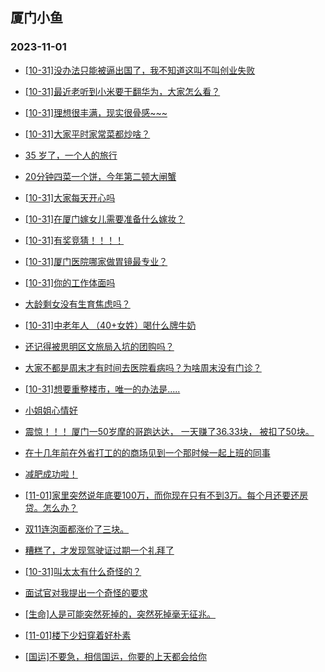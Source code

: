 ## 厦门小鱼 
### 2023-11-01

+ [[10-31]没办法只能被逼出国了，我不知道这叫不叫创业失败](http://bbs.xmfish.com/read-htm-tid-18097946.html)

+ [[10-31]最近老听到小米要干翻华为，大家怎么看？](http://bbs.xmfish.com/read-htm-tid-18097802.html)

+ [[10-31]理想很丰满，现实很骨感~~~](http://bbs.xmfish.com/read-htm-tid-18097993.html)

+ [[10-31]大家平时家常菜都炒啥？](http://bbs.xmfish.com/read-htm-tid-18097811.html)

+ [35 岁了，一个人的旅行](http://bbs.xmfish.com/read-htm-tid-18097998.html)

+ [20分钟四菜一个饼，今年第二顿大闸蟹](http://bbs.xmfish.com/read-htm-tid-18097942.html)

+ [[10-31]大家每天开心吗](http://bbs.xmfish.com/read-htm-tid-18097833.html)

+ [[10-31]在厦门嫁女儿需要准备什么嫁妆？](http://bbs.xmfish.com/read-htm-tid-18098021.html)

+ [[10-31]有奖竞猜！！！！](http://bbs.xmfish.com/read-htm-tid-18097808.html)

+ [[10-31]厦门医院哪家做胃镜最专业？](http://bbs.xmfish.com/read-htm-tid-18097755.html)

+ [[10-31]你的工作体面吗](http://bbs.xmfish.com/read-htm-tid-18097822.html)

+ [大龄剩女没有生育焦虑吗？](http://bbs.xmfish.com/read-htm-tid-18098019.html)

+ [[10-31]中老年人 （40+女姓）喝什么牌牛奶](http://bbs.xmfish.com/read-htm-tid-18098069.html)

+ [还记得被思明区文旅局入坑的团购吗？](http://bbs.xmfish.com/read-htm-tid-18098079.html)

+ [大家不都是周末才有时间去医院看病吗？为啥周末没有门诊？](http://bbs.xmfish.com/read-htm-tid-18097941.html)

+ [[10-31]想要重整楼市，唯一的办法是.....](http://bbs.xmfish.com/read-htm-tid-18098114.html)

+ [小姐姐心情好](http://bbs.xmfish.com/read-htm-tid-18098179.html)

+ [震惊！！！
厦门一50岁摩的哥跑达达，
一天赚了36.33块，
被扣了50块。](http://bbs.xmfish.com/read-htm-tid-18098009.html)

+ [在十几年前在外省打工的的商场见到一个那时候一起上班的同事](http://bbs.xmfish.com/read-htm-tid-18098095.html)

+ [减肥成功啦！](http://bbs.xmfish.com/read-htm-tid-18098195.html)

+ [[11-01]家里突然说年底要100万，而你现在只有不到3万。每个月还要还房贷。怎么办？](http://bbs.xmfish.com/read-htm-tid-18098316.html)

+ [双11连泡面都涨价了三块。](http://bbs.xmfish.com/read-htm-tid-18098181.html)

+ [糟糕了，才发现驾驶证过期一个礼拜了](http://bbs.xmfish.com/read-htm-tid-18098162.html)

+ [[10-31]叫太太有什么奇怪的？](http://bbs.xmfish.com/read-htm-tid-18098295.html)

+ [面试官对我提出一个奇怪的要求](http://bbs.xmfish.com/read-htm-tid-18098257.html)

+ [[生命]人是可能突然死掉的，突然死掉毫无征兆。](http://bbs.xmfish.com/read-htm-tid-18098222.html)

+ [[11-01]楼下少妇穿着好朴素](http://bbs.xmfish.com/read-htm-tid-18098313.html)

+ [[国运]不要急，相信国运，你要的上天都会给你](http://bbs.xmfish.com/read-htm-tid-18098215.html)

